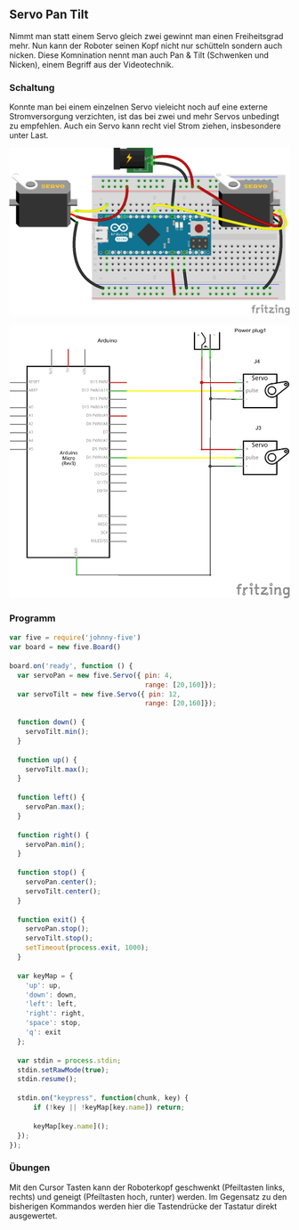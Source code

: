 ## Servo Pan Tilt

Nimmt man statt einem Servo gleich zwei gewinnt man einen Freiheitsgrad mehr. Nun kann der Roboter seinen Kopf nicht nur schütteln sondern auch nicken. Diese Komnination nennt man auch Pan & Tilt (Schwenken und Nicken), einem Begriff aus der Videotechnik.

### Schaltung

Konnte man bei einem einzelnen Servo vieleicht noch auf eine externe Stromversorgung verzichten, ist das bei zwei und mehr Servos unbedingt zu empfehlen. Auch ein Servo kann recht viel Strom ziehen, insbesondere unter Last.

![Verdrahtung](../../images/circ/servo-pan-tilt_Steckplatine.png "Verdrahtung")

![Schaltplan](../../images/circ/servo-pan-tilt_Schaltplan.png "Schaltplan")

### Programm

```JavaScript
var five = require('johnny-five')
var board = new five.Board()

board.on('ready', function () {
  var servoPan = new five.Servo({ pin: 4,
                                  range: [20,160]});
  var servoTilt = new five.Servo({ pin: 12,
                                  range: [20,160]});

  function down() {
    servoTilt.min();
  }

  function up() {
    servoTilt.max();
  }

  function left() {
    servoPan.max();
  }

  function right() {
    servoPan.min();
  }

  function stop() {
    servoPan.center();
    servoTilt.center();
  }

  function exit() {
    servoPan.stop();
    servoTilt.stop();
    setTimeout(process.exit, 1000);
  }

  var keyMap = {
    'up': up,
    'down': down,
    'left': left,
    'right': right,
    'space': stop,
    'q': exit
  };

  var stdin = process.stdin;
  stdin.setRawMode(true);
  stdin.resume();

  stdin.on("keypress", function(chunk, key) {
      if (!key || !keyMap[key.name]) return;      

      keyMap[key.name]();
  });
});
```
### Übungen

Mit den Cursor Tasten kann der Roboterkopf geschwenkt (Pfeiltasten links, rechts) und geneigt (Pfeiltasten hoch, runter) werden. Im Gegensatz zu den bisherigen Kommandos werden hier die Tastendrücke der Tastatur direkt ausgewertet.
